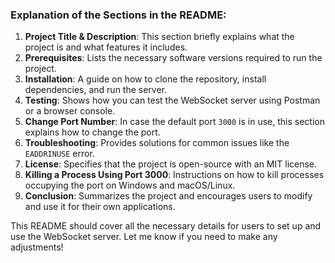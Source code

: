 ### Explanation of the Sections in the README:

1. **Project Title & Description**: This section briefly explains what the project is and what features it includes.
2. **Prerequisites**: Lists the necessary software versions required to run the project.
3. **Installation**: A guide on how to clone the repository, install dependencies, and run the server.
4. **Testing**: Shows how you can test the WebSocket server using Postman or a browser console.
5. **Change Port Number**: In case the default port `3000` is in use, this section explains how to change the port.
6. **Troubleshooting**: Provides solutions for common issues like the `EADDRINUSE` error.
7. **License**: Specifies that the project is open-source with an MIT license.
8. **Killing a Process Using Port 3000**: Instructions on how to kill processes occupying the port on Windows and macOS/Linux.
9. **Conclusion**: Summarizes the project and encourages users to modify and use it for their own applications.

This README should cover all the necessary details for users to set up and use the WebSocket server. Let me know if you need to make any adjustments!
